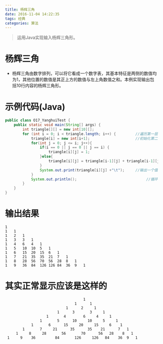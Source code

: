```yaml
---
title: 杨辉三角
date: 2016-11-04 14:22:35
tags: 经典
categories: 算法
---
```

>运用Java实现输入杨辉三角形。

<!--more-->
# 杨辉三角
- 杨辉三角由数字排列，可以将它看成一个数字表，其基本特征是两侧的数值均为1，其他位置的数值是其正上方的数值与左上角数值之和。本例实现输出包括10行内容的杨辉三角形。 

# 示例代码(Java)
```java
public class O17_YanghuiTest {
	public static void main(String[] args) {
		int triangle[][] = new int[10][];
		for (int i = 0; i < triangle.length; i++) {         //遍历第一层
			triangle[i] = new int[i+1];                     //初始化第二层数组的大小
			for(int j = 0; j <= i; j++){
				if(i == 0 || j == 0 || j == i) {
					triangle[i][j] = 1;
				}else{
					triangle[i][j] = triangle[i-1][j] + triangle[i-1][j-1];     //正上方的值 加上正上方前面的一个值
				}
				System.out.print(triangle[i][j] +"\t");     //输出一个值后打印一个制表位
			}
			System.out.println();                                //循环一层后换行
		}
	}
}
```
# 输出结果
    1	
    1	1	
    1	2	1	
    1	3	3	1	
    1	4	6	4	1	
    1	5	10	10	5	1	
    1	6	15	20	15	6	1	
    1	7	21	35	35	21	7	1	
    1	8	28	56	70	56	28	8	1	
    1	9	36	84	126	126	84	36	9	1 


# 其实正常显示应该是这样的
                                        1	
                                    1	   1	
                                1	   2     1	
                            1	   3	   3	 1	
                       1       4	    6     4     1	
                    1       5	   10	  10	 5	   1	
                1	    6	   15     20     15     6	 1	
            1	    7	  21	  35	  35    21	    7	1	
         1	   8	 28       56       70	   56   28	  8	  1	
     1	   9    36         84       126 	126   84	36 	9	1 